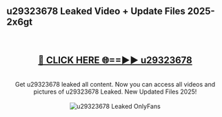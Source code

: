<h2>u29323678 Leaked Video + Update Files 2025- 2x6gt</h2>
<br>
<div align="center">
<h2><a href="https://libra.edu.pl?u29323678" rel="nofollow">🔴 CLICK HERE 🌐==►► u29323678</a></h2>
<br>
Get u29323678 leaked all content. Now you can access all videos and pictures of u29323678 Leaked. New Updated Files 2025!
<br>
<br>
<a href="https://libra.edu.pl?u29323678" rel="nofollow" data-target="animated-image.originalLink"><img src="https://i.ibb.co.com/WyWwxjT/player-gif2.gif" alt="u29323678 Leaked OnlyFans" style="max-width: 100%; display: inline-block;" data-target="animated-image.originalImage"></a>
</div>
<br>